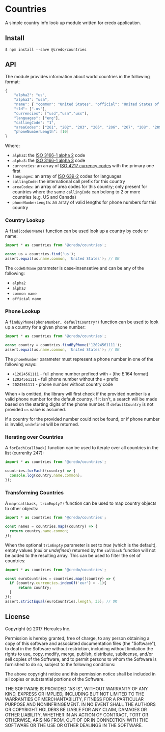 # Countries
A simple country info look-up module written for credo application.

## Install
```
$ npm install --save @credo/countries
```
## API
The module provides information about world countries in the following format:

```javascript
{
    "alpha2": "us",
    "alpha3": "usa",
    "name": { "common": "United States", "official": "United States of America" },
    "tld": [".us"],
    "currencies": ["usd","usn","uss"],
    "languages": ["eng"],
    "callingCode": "1",
    "areaCodes": ["201", "202", "203", "205", "206", "207", "208", "209"],
    "phoneNumberLength": [10]
}
```

Where:

  * `alpha2`: the [ISO 3166-1 alpha 2](http://en.wikipedia.org/wiki/ISO_3166-1_alpha-2) code
  * `alpha3`: the [ISO 3166-1 alpha 3](http://en.wikipedia.org/wiki/ISO_3166-1_alpha-3) code
  * `currencies`: an array of [ISO 4217 currency codes](http://en.wikipedia.org/wiki/ISO_4217) with the primary one first
  * `languages`: an array of [ISO 639-2](http://en.wikipedia.org/wiki/ISO_639-2) codes for languages
  * `callingCode`: the international call prefix for this country
  * `areaCodes`: an array of area codes for this country; only present for countries where the same `callingCode` can belong to 2 or more countries (e.g. US and Canada)
  * `phoneNumberLength`: an array of valid lengths for phone numbers for this country

### Country Lookup
A `find(codeOrName)` function can be used look up a country by code or name:
```javascript
import * as countries from '@credo/countries';

const us = countries.find('us');
assert.equal(us.name.common, 'United States'); // OK
```
The `codeOrName` parameter is case-insensetive and can be any of the following:

  * `alpha2`
  * `alpha3`
  * `common name`
  * `official name`

### Phone Lookup
A `findByPhone(phoneNumber, defaultCountry?)` function can be used to look up a country for a given phone number:

```javascript
import * as countries from '@credo/countries';

const country = countries.findByPhone('12024561111');
assert.equal(us.name.common, 'United States'); // OK
```

The `phoneNumber` parameter must represent a phone number in one of the following ways:

* `+12024561111` - full phone number prefixed with `+` (the E.164 format)
* `12024561111` - full phone number without the `+` prefix
* `2024561111` - phone number without country code

When `+` is omitted, the library will first check if the provided number is a valid phone number for the default country. If it isn't, a search will be made based on the starting digits of the phone number. If `defaultCountry` is not provided `us` value is assumed.

If a country for the provided number could not be found, or if phone number is invalid, `undefined` will be returned.

### Iterating over Countries
A `forEach(callback)` function can be used to iterate over all countries in the list (currenlty 247):

```javascript
import * as countries from '@credo/countries';

countries.forEach((country) => {
  console.log(country.name.common);
});
```

### Transforming Countries
A `map(callback, trimEmpty?)` function can be used to map country objects to other objects:

```javascript
import * as countries from '@credo/countries';

const names = countries.map((country) => {
  return country.name.common; 
});
```
When the optional `trimEmpty` parameter is set to _true_ (which is the default), empty values (_null_ or _undefined_) returned by the `callback` function will not be added to the resulting array. This can be used to filter the set of countries:

```javascript
import * as countries from '@credo/countries';

const euroCountries = countries.map((country) => {
  if (country.currencies.indexOf('eur') > -1){
      return country;
  }
});
assert.strictEqual(euroCountries.length, 35); // OK
```

## License
Copyright (c) 2017 Hercules Inc.

Permission is hereby granted, free of charge, to any person obtaining a copy of this software and associated documentation files (the "Software"), to deal in the Software without restriction, including without limitation the rights to use, copy, modify, merge, publish, distribute, sublicense, and/or sell copies of the Software, and to permit persons to whom the Software is furnished to do so, subject to the following conditions:

The above copyright notice and this permission notice shall be included in all copies or substantial portions of the Software.

THE SOFTWARE IS PROVIDED "AS IS", WITHOUT WARRANTY OF ANY KIND, EXPRESS OR IMPLIED, INCLUDING BUT NOT LIMITED TO THE WARRANTIES OF MERCHANTABILITY, FITNESS FOR A PARTICULAR PURPOSE AND NONINFRINGEMENT. IN NO EVENT SHALL THE AUTHORS OR COPYRIGHT HOLDERS BE LIABLE FOR ANY CLAIM, DAMAGES OR OTHER LIABILITY, WHETHER IN AN ACTION OF CONTRACT, TORT OR OTHERWISE, ARISING FROM, OUT OF OR IN CONNECTION WITH THE SOFTWARE OR THE USE OR OTHER DEALINGS IN THE SOFTWARE.